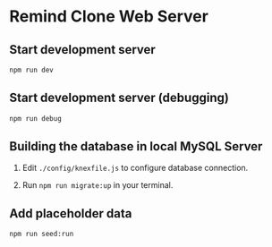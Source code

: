 # Remind Clone Web Server

## Start development server

```sh
npm run dev
```

## Start development server (debugging)

```sh
npm run debug
```

## Building the database in local MySQL Server

1. Edit `./config/knexfile.js` to configure database connection.

2. Run `npm run migrate:up` in your terminal.

## Add placeholder data

```sh
npm run seed:run
```
